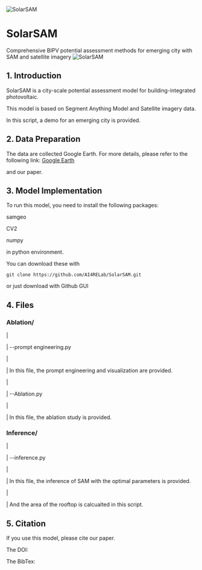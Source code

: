 ![SolarSAM](https://github.com/AI4RELab/SolarSAM/assets/105758272/d28be072-bf72-4e15-a245-fcfbb7935206)
# SolarSAM
Comprehensive BIPV potential assessment methods for emerging city with SAM and satellite imagery 
![SolarSAM](https://github.com/AI4RELab/SolarSAM/assets/105758272/d28be072-bf72-4e15-a245-fcfbb7935206)

## 1. Introduction

SolarSAM is a city-scale potential assessment model for building-integrated photovoltaic.

This model is based on Segment Anything Model and Satellite imagery data.

In this script, a demo for an emerging city is provided.

## 2. Data Preparation

The data are collected Google Earth. For more details, please refer to the following link: [Google Earth](https://earth.google.com/web/)

and our paper.

## 3. Model Implementation

To run this model, you need to install the following packages:

samgeo

CV2

numpy

in python environment.

You can download these with
```shell
git clone https://github.com/AI4RELab/SolarSAM.git
```
or just download with Github GUI

## 4. Files

### Ablation/ 
|

| --prompt engineering.py

|

| In this file, the prompt engineering and visualization are provided.

|

| --Ablation.py

|

| In this file, the ablation study is provided.

### Inference/ 
|

| --inference.py

|

| In this file, the inference of SAM with the optimal parameters is provided.

|

| And the area of the rooftop is calcualted in this script.

## 5. Citation

If you use this model, please cite our paper.

The DOI:

The BibTex:
